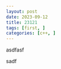 ```yaml
---
layout: post
date: 2023-09-12
title: 23121
tags: [first, ]
categories: [c++, ]
---
```


asdfasf


sadf

